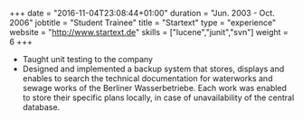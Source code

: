 +++
date = "2016-11-04T23:08:44+01:00"
duration = "Jun. 2003 - Oct. 2006"
jobtitle = "Student Trainee"
title = "Startext"
type = "experience"
website = "http://www.startext.de"
skills = ["lucene","junit","svn"]
weight = 6
+++
* Taught unit testing to the company
* Designed and implemented a backup system that stores, displays and
enables to search the technical documentation for waterworks and sewage works
of the Berliner Wasserbetriebe. Each work was enabled to store their
specific plans locally, in case of unavailability of the central database.
